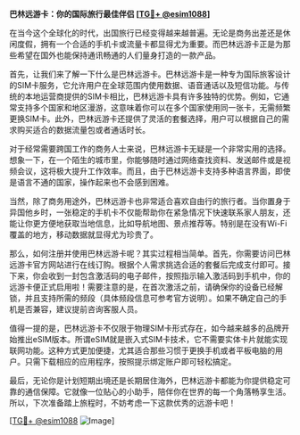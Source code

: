 **巴林远游卡：你的国际旅行最佳伴侣 [[TG💪+ @esim1088](https://t.me/s/esim1088)]**

在当今这个全球化的时代，出国旅行已经变得越来越普遍。无论是商务出差还是休闲度假，拥有一个合适的手机卡或流量卡都显得尤为重要。而巴林远游卡正是为那些希望在国外也能保持通讯畅通的人们量身打造的一款产品。

首先，让我们来了解一下什么是巴林远游卡。巴林远游卡是一种专为国际旅客设计的SIM卡服务，它允许用户在全球范围内使用数据、语音通话以及短信功能。与传统的本地运营商提供的SIM卡相比，巴林远游卡具有许多独特的优势。例如，它通常支持多个国家和地区漫游，这意味着你可以在多个国家使用同一张卡，无需频繁更换SIM卡。此外，巴林远游卡还提供了灵活的套餐选择，用户可以根据自己的需求购买适合的数据流量包或者通话时长。

对于经常需要跨国工作的商务人士来说，巴林远游卡无疑是一个非常实用的选择。想象一下，在一个陌生的城市里，你能够随时通过网络查找资料、发送邮件或是视频会议，这将极大提升工作效率。而且，由于巴林远游卡支持多种语言界面，即使是语言不通的国家，操作起来也不会感到困难。

当然，除了商务用途外，巴林远游卡也非常适合喜欢自由行的旅行者。当你置身于异国他乡时，一张稳定的手机卡不仅能帮助你在紧急情况下快速联系家人朋友，还能让你更方便地获取当地信息，比如导航地图、景点推荐等。特别是在没有Wi-Fi覆盖的地方，移动数据就显得尤为珍贵了。

那么，如何注册并使用巴林远游卡呢？其实过程相当简单。首先，你需要访问巴林远游卡官方网站进行在线订购。根据个人需求挑选合适的套餐后完成支付即可。接下来，你会收到一封包含激活码的电子邮件，按照指示输入激活码到手机中，你的远游卡便正式启用啦！需要注意的是，在首次激活之前，请确保你的设备已经解锁，并且支持所需的频段（具体频段信息可参考官方说明）。如果不确定自己的手机是否兼容，建议提前咨询客服人员。

值得一提的是，巴林远游卡不仅限于物理SIM卡形式存在，如今越来越多的品牌开始推出eSIM版本。所谓eSIM就是嵌入式SIM卡技术，它不需要实体卡片就能实现联网功能。这种方式更加便捷，尤其适合那些习惯于更换手机或者平板电脑的用户。只需下载相应的应用程序，按照提示绑定账户即可轻松搞定。

最后，无论你是计划短期出境还是长期居住海外，巴林远游卡都能为你提供稳定可靠的通信保障。它就像一位贴心的小助手，陪伴你在世界的每一个角落畅享生活。所以，下次准备踏上旅程时，不妨考虑一下这款优秀的远游卡吧！

[[TG💪+ @esim1088](https://t.me/s/esim1088) ![Image](https://i.postimg.cc/4NQfJmqS/Snipaste-2025-05-13-00-14-12.png)]